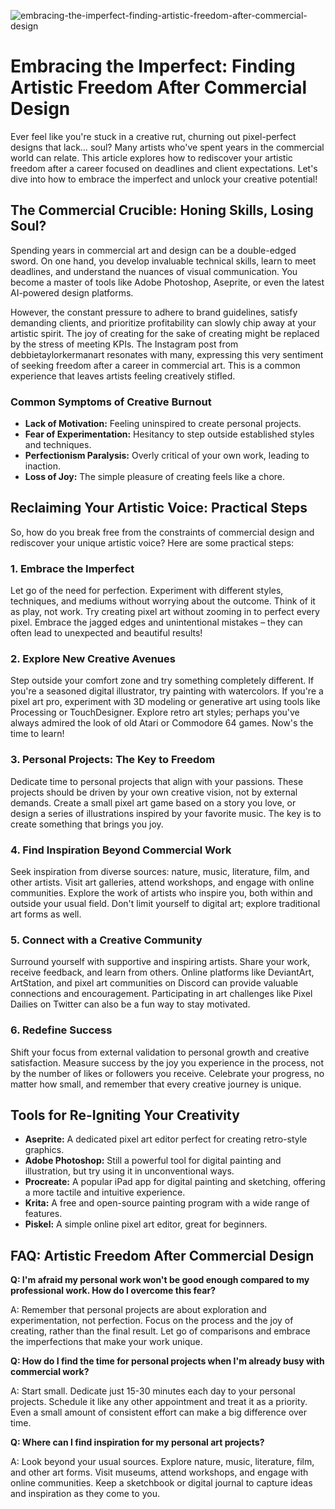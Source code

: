 ![embracing-the-imperfect-finding-artistic-freedom-after-commercial-design](https://images.pexels.com/photos/14617398/pexels-photo-14617398.jpeg?auto=compress&cs=tinysrgb&fit=crop&h=627&w=1200)

# Embracing the Imperfect: Finding Artistic Freedom After Commercial Design

Ever feel like you're stuck in a creative rut, churning out pixel-perfect designs that lack… soul? Many artists who've spent years in the commercial world can relate. This article explores how to rediscover your artistic freedom after a career focused on deadlines and client expectations. Let's dive into how to embrace the imperfect and unlock your creative potential!

## The Commercial Crucible: Honing Skills, Losing Soul?

Spending years in commercial art and design can be a double-edged sword. On one hand, you develop invaluable technical skills, learn to meet deadlines, and understand the nuances of visual communication. You become a master of tools like Adobe Photoshop, Aseprite, or even the latest AI-powered design platforms.

However, the constant pressure to adhere to brand guidelines, satisfy demanding clients, and prioritize profitability can slowly chip away at your artistic spirit. The joy of creating for the sake of creating might be replaced by the stress of meeting KPIs. The Instagram post from debbietaylorkermanart resonates with many, expressing this very sentiment of seeking freedom after a career in commercial art. This is a common experience that leaves artists feeling creatively stifled. 

### Common Symptoms of Creative Burnout

*   **Lack of Motivation:** Feeling uninspired to create personal projects.
*   **Fear of Experimentation:** Hesitancy to step outside established styles and techniques.
*   **Perfectionism Paralysis:** Overly critical of your own work, leading to inaction.
*   **Loss of Joy:** The simple pleasure of creating feels like a chore.

## Reclaiming Your Artistic Voice: Practical Steps

So, how do you break free from the constraints of commercial design and rediscover your unique artistic voice? Here are some practical steps:

### 1. Embrace the Imperfect

Let go of the need for perfection. Experiment with different styles, techniques, and mediums without worrying about the outcome. Think of it as play, not work. Try creating pixel art without zooming in to perfect every pixel. Embrace the jagged edges and unintentional mistakes – they can often lead to unexpected and beautiful results!

### 2. Explore New Creative Avenues

Step outside your comfort zone and try something completely different. If you're a seasoned digital illustrator, try painting with watercolors. If you're a pixel art pro, experiment with 3D modeling or generative art using tools like Processing or TouchDesigner. Explore retro art styles; perhaps you've always admired the look of old Atari or Commodore 64 games. Now's the time to learn! 

### 3. Personal Projects: The Key to Freedom

Dedicate time to personal projects that align with your passions. These projects should be driven by your own creative vision, not by external demands. Create a small pixel art game based on a story you love, or design a series of illustrations inspired by your favorite music. The key is to create something that brings you joy.

### 4. Find Inspiration Beyond Commercial Work

Seek inspiration from diverse sources: nature, music, literature, film, and other artists. Visit art galleries, attend workshops, and engage with online communities. Explore the work of artists who inspire you, both within and outside your usual field. Don't limit yourself to digital art; explore traditional art forms as well.

### 5. Connect with a Creative Community

Surround yourself with supportive and inspiring artists. Share your work, receive feedback, and learn from others. Online platforms like DeviantArt, ArtStation, and pixel art communities on Discord can provide valuable connections and encouragement. Participating in art challenges like Pixel Dailies on Twitter can also be a fun way to stay motivated.

### 6. Redefine Success

Shift your focus from external validation to personal growth and creative satisfaction. Measure success by the joy you experience in the process, not by the number of likes or followers you receive. Celebrate your progress, no matter how small, and remember that every creative journey is unique.

## Tools for Re-Igniting Your Creativity

*   **Aseprite:** A dedicated pixel art editor perfect for creating retro-style graphics.
*   **Adobe Photoshop:** Still a powerful tool for digital painting and illustration, but try using it in unconventional ways.
*   **Procreate:** A popular iPad app for digital painting and sketching, offering a more tactile and intuitive experience.
*   **Krita:** A free and open-source painting program with a wide range of features.
*   **Piskel:** A simple online pixel art editor, great for beginners.

## FAQ: Artistic Freedom After Commercial Design

**Q: I'm afraid my personal work won't be good enough compared to my professional work. How do I overcome this fear?**

A: Remember that personal projects are about exploration and experimentation, not perfection. Focus on the process and the joy of creating, rather than the final result. Let go of comparisons and embrace the imperfections that make your work unique.

**Q: How do I find the time for personal projects when I'm already busy with commercial work?**

A: Start small. Dedicate just 15-30 minutes each day to your personal projects. Schedule it like any other appointment and treat it as a priority. Even a small amount of consistent effort can make a big difference over time.

**Q: Where can I find inspiration for my personal art projects?**

A: Look beyond your usual sources. Explore nature, music, literature, film, and other art forms. Visit museums, attend workshops, and engage with online communities. Keep a sketchbook or digital journal to capture ideas and inspiration as they come to you.
